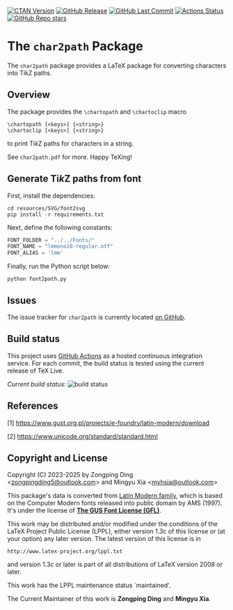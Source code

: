 [![CTAN Version](https://img.shields.io/ctan/v/char2path)](https://ctan.org/pkg/char2path)
[![GitHub Release](https://img.shields.io/github/v/release/zongpingding/char2path)](https://github.com/zongpingding/char2path/releases/latest)
[![GitHub Last Commit](https://img.shields.io/github/last-commit/zongpingding/char2path)](https://github.com/zongpingding/char2path/commits)
[![Actions Status](https://github.com/zongpingding/char2path/actions/workflows/main.yaml/badge.svg?branch=main)](https://github.com/zongpingding/char2path/actions)
[![GitHub Repo stars](https://img.shields.io/github/stars/zongpingding/char2path)](https://github.com/zongpingding/char2path)

The `char2path` Package
=======================

The `char2path` package provides a LaTeX package for converting characters into TikZ paths.

Overview
--------

The package provides the `\chartopath` and `\chartoclip` macro

    \chartopath [<keys>] {<string>}
    \chartoclip [<keys>] {<string>}

to print Ti*k*Z paths for characters in a string.

See `char2path.pdf` for more. Happy TeXing!

Generate Ti*k*Z paths from font
-------------------------------
First, install the dependencies:
```shell
cd resources/SVG/font2svg
pip install -r requirements.txt
```

Next, define the following constants:
```python
FONT_FOLDER = "../../Fonts/"
FONT_NAME = "lmmono10-regular.otf"
FONT_ALIAS = 'lmm'
```

Finally, run the Python script below:
``` shell
python font2path.py
```

Issues
------

The issue tracker for `char2path` is currently located
[on GitHub](https://github.com/zongpingding/char2path/issues).

Build status
------------

This project uses [GitHub Actions](https://github.com/features/actions)
as a hosted continuous integration service. For each commit, the build status
is tested using the current release of TeX Live.

_Current build status:_ ![build status](https://github.com/zongpingding/char2path/actions/workflows/main.yaml/badge.svg?branch=main)

References
----------

\[1\] https://www.gust.org.pl/projects/e-foundry/latin-modern/download

\[2\] https://www.unicode.org/standard/standard.html

Copyright and License
---------------------

Copyright (C) 2023-2025 by Zongping Ding <[zongpingding5@outlook.com](mailto:zongpingding5@outlook.com)> and
Mingyu Xia <[myhsia@outlook.com](mailto:myhsia@outlook.com)>

This package's data is converted from
[Latin Modern family](https://www.gust.org.pl/projects/e-foundry/latin-modern),
which is based on the Computer Modern fonts released into public domain by
AMS (1997). It's under the license of
**[The GUS Font License (GFL)](https://ctan.org/license/gfl)**.

This work may be distributed and/or modified under the conditions
of the LaTeX Project Public License (LPPL), either version 1.3c of
this license or (at your option) any later version.
The latest version of this license is in

    http://www.latex-project.org/lppl.txt

and version 1.3c or later is part of all distributions of LaTeX
version 2008 or later.

This work has the LPPL maintenance status `maintained'.

The Current Maintainer of this work is **Zongping Ding** and **Mingyu Xia**.
